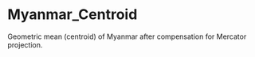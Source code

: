 # Myanmar_Centroid
Geometric mean (centroid) of Myanmar after compensation for Mercator projection.
